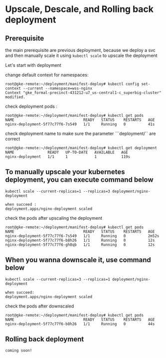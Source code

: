 # Upscale, Descale, and Rolling back deployment


## Prerequisite
the main prerequisite are previous deployment, because we deploy a svc and then manually scale it using ```kubectl scale``` to upscale the deployment

Let's start with deployment 

change default context for namespaces: 
```
root@gke-remote:~/deployment/manifest-deploy# kubectl config set-context --current --namespace=wss-nginx
Context "gke_formal-precinct-431212-u7_us-central1-c_superbig-cluster" modified.
```
check deployment pods :
```
root@gke-remote:~/deployment/manifest-deploy# kubectl get pods
NAME                               READY   STATUS    RESTARTS   AGE
nginx-deployment-5f77c77f6-7s549   1/1     Running   0          41s
```
check deployment name to make sure the parameter ```deployment/`` are correct
```
root@gke-remote:~/deployment/manifest-deploy# kubectl get deployment
NAME               READY   UP-TO-DATE   AVAILABLE   AGE
nginx-deployment   1/1     1            1           119s
```

## To manually upscale your kubernetes deployment, you can execute command below
```
kubectl scale --current-replicas=1 --replicas=3 deployment/nginx-deployment

when succeed :
deployment.apps/nginx-deployment scaled
```
check the pods after upscaling the deployment
```
root@gke-remote:~/deployment/manifest-deploy# kubectl get pods
NAME                               READY   STATUS    RESTARTS   AGE
nginx-deployment-5f77c77f6-7s549   1/1     Running   0          2m52s
nginx-deployment-5f77c77f6-b8h26   1/1     Running   0          12s
nginx-deployment-5f77c77f6-gh8qb   1/1     Running   0          12s
```

## When you wanna downscale it, use command below
```
kubectl scale --current-replicas=3 --replicas=1 deployment/nginx-deployment

when succeed:
deployment.apps/nginx-deployment scaled
```
check the pods after downscaled
```
root@gke-remote:~/deployment/manifest-deploy# kubectl get pods
NAME                               READY   STATUS    RESTARTS   AGE
nginx-deployment-5f77c77f6-b8h26   1/1     Running   0          44s
```
## Rolling back deployment
```coming soon!```
